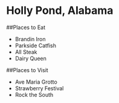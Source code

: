 # Holly Pond, Alabama

##Places to Eat
- Brandin Iron
- Parkside Catfish
- All Steak
- Dairy Queen

##Places to Visit
- Ave Maria Grotto
- Strawberry Festival
- Rock the South
